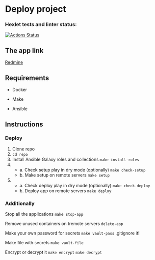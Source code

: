 # Deploy project

### Hexlet tests and linter status:
[![Actions Status](https://github.com/QQpy3ko/devops-for-programmers-project-76/actions/workflows/hexlet-check.yml/badge.svg)](https://github.com/QQpy3ko/devops-for-programmers-project-76/actions)

## The app link
[Redmine](https://www.british-isles.ru)

## Requirements

- Docker

- Make

- Ansible


## Instructions

### Deploy

1. Clone repo
2. ```cd repo```
3. Install Ansible Galaxy roles and collections
   ```make install-roles```
4. 
   - a. Check setup play in dry mode (optionally) 
      ```make check-setup```
   - b. Make setup on remote servers
      ```make setup```
5. 
   - a. Check deploy play in dry mode (optionally)
      ```make check-deploy```
   - b. Deploy app on remote servers
   ```make deploy```

### Additionally

Stop all the applications
   ```make stop-app```

Remove unused containers on tremote servers
   ```delete-app```

Make your own password for secrets
   ```make vault-pass```
   .gitignore it!

Make file with secrets
   ```make vault-file```

Encrypt or decrypt it
   ```make encrypt```
   ```make decrypt```